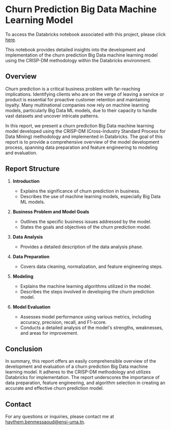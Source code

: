 # Churn Prediction Big Data Machine Learning Model

To access the Databricks notebook associated with this project, please click [here](https://databricks-prod-cloudfront.cloud.databricks.com/public/4027ec902e239c93eaaa8714f173bcfc/6682082905920260/3596528276426006/4594393875302442/latest.html?fbclid=IwAR1Lf-On5P4yLZfPfTtlLaES2Zch72Dj5nUb_M6ZXOdGfR07-A8L5kwoiGQ).

This notebook provides detailed insights into the development and implementation of the churn prediction Big Data machine learning model using the CRISP-DM methodology within the Databricks environment.

## Overview

Churn prediction is a critical business problem with far-reaching implications. Identifying clients who are on the verge of leaving a service or product is essential for proactive customer retention and maintaining loyalty. Many multinational companies now rely on machine learning models, particularly Big Data ML models, due to their capacity to handle vast datasets and uncover intricate patterns.

In this report, we present a churn prediction Big Data machine learning model developed using the CRISP-DM (Cross-Industry Standard Process for Data Mining) methodology and implemented in Databricks. The goal of this report is to provide a comprehensive overview of the model development process, spanning data preparation and feature engineering to modeling and evaluation.

## Report Structure

1. **Introduction**
   - Explains the significance of churn prediction in business.
   - Describes the use of machine learning models, especially Big Data ML models.

2. **Business Problem and Model Goals**
   - Outlines the specific business issues addressed by the model.
   - States the goals and objectives of the churn prediction model.

3. **Data Analysis**
   - Provides a detailed description of the data analysis phase.
   
4. **Data Preparation**
   - Covers data cleaning, normalization, and feature engineering steps.
   
5. **Modeling**
   - Explains the machine learning algorithms utilized in the model.
   - Describes the steps involved in developing the churn prediction model.
   
6. **Model Evaluation**
   - Assesses model performance using various metrics, including accuracy, precision, recall, and F1-score.
   - Conducts a detailed analysis of the model's strengths, weaknesses, and areas for improvement.

## Conclusion

In summary, this report offers an easily comprehensible overview of the development and evaluation of a churn prediction Big Data machine learning model. It adheres to the CRISP-DM methodology and utilizes Databricks for implementation. The report underscores the importance of data preparation, feature engineering, and algorithm selection in creating an accurate and effective churn prediction model.

## Contact

For any questions or inquiries, please contact me at [haythem.benmessaoud@ensi-uma.tn](mailto:haythem.benmessaoud@ensi-uma.tn).
